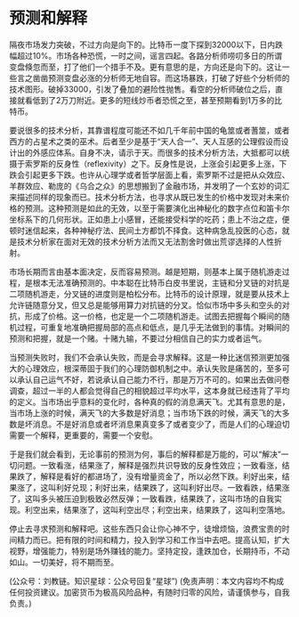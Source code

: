 # 预测和解释

隔夜市场发力突破，不过方向是向下的。比特币一度下探到32000以下，日内跌幅超过10%。市场各种恐慌，一时之间，谣言四起。各路分析师唠叨多日的所谓变盘倏忽而至，打了他们一个措手不及。更有意思的是，方向还是向下的。这让一些言之凿凿预测变盘必涨的分析师无地自容。而这场暴跌，打破了好些个分析师的技术图形。破掉33000，引发了叠加的避险性抛售。看空的分析师破位之后，直接就看低到了2万刀附近。更多的短线炒币者恐慌之至，甚至预期看到1万多的比特币。

要说很多的技术分析，其靠谱程度可能还不如几千年前中国的龟筮或者蓍筮，或者西方的占星术之类的巫术。后者至少是基于“天人合一”、天人互感的公理假设而设计出的外感应体系。自身不决，请示于天。而很多的技术分析方法，大抵都可以统摄于索罗斯的反身性（reflexivity）之下。反身性是说，上涨会引起更多上涨，下跌会引起更多下跌。也许从心理学或者哲学层面上看，索罗斯不过是把从众效应、羊群效应、勒庞的《乌合之众》的思想搬到了金融市场，并发明了一个玄妙的词汇来描述同样的现象而已。技术分析方法，也寻求从既已发生的价格中发现对未来价格的预测。这种预测是如此的无效，以至于需要演化出神秘化的数字点位和笛卡尔坐标系下的几何形状。正如患上小感冒，还能接受科学的吃药；患上不治之症，便顿时迷信起来，各种神秘疗法、民间土方都饥不择食。这种病急乱投医的心态，就是技术分析家在面对无效的技术分析方法而又无法割舍时做出荒谬选择的人性折射。

市场长期而言由基本面决定，反而容易预测。越是短期，则基本上属于随机游走过程，是根本无法准确预测的。中本聪在比特币白皮书里说，主链和分叉链的对抗是二项随机游走，分叉链的进度则是柏松分布。比特币的设计原理，就是要从技术上允许链随意分叉，但又总是能够用算力对抗链的分叉。恰似市场中多头和空头的对抗，形成了价格。这一价格，也定是一个二项随机游走。试图去把握每个瞬间的随机过程，可重复地准确把握局部的高点和低点，是几乎无法做到的事情。对瞬间的预测和把握，就是一个赌。十赌九输，不要过分相信自己的实力或者运气。

当预测失败时，我们不会承认失败，而是会寻求解释。这是一种比迷信预测更加强大的心理效应，根深蒂固于我们的心理防御机制之中。承认失败是痛苦的，至多可以承认自己运气不好，若说承认自己能力不行，那是万万不可的。如果出去做问卷调查，超过一半的人都会觉得自己的相貌超过平均水平，这本身就已经违背了平均的定义。当市场出乎意料的变化时，各种真的假的消息满天飞。尤其有意思的是，当市场上涨的时候，满天飞的大多数是好消息；当市场下跌的时候，满天飞的大多数是坏消息。不是好消息或者坏消息果真变多了或者变少了，而是人们的心理迫切需要一个解释，更重要的，需要一个安慰。

于是我们就会看到，无论事前的预测为何，事后的解释都是万能的，可以“解决”一切问题。一致看涨，结果涨了，解释是强烈共识导致的反身性效应；一致看涨，结果跌了，解释是看好的都进场了，没有增量资金了，所以必然下跌。利好出来，结果涨了，这叫利好兑现；利好出来，结果跌了，这叫利好出尽。一致看跌，结果涨了，这叫多头被压迫到极致必然反弹；一致看跌，结果跌了，这叫市场的自我实现。利空出来，结果涨了，这叫利空出尽；利空出来，结果跌了，这叫利空落地。

停止去寻求预测和解释吧。这些东西只会让你心神不宁，徒增烦恼，浪费宝贵的时间精力而已。把有限的时间和精力，投入到学习和工作当中去吧。提高认知，扩大视野，增强能力，特别是场外赚钱的能力。坚持定投，逢跌加仓，长期持币，不动如山。一切美好，将不期而至。

\(公众号：刘教链。知识星球：公众号回复“星球”\)  \(免责声明：本文内容均不构成任何投资建议。加密货币为极高风险品种，有随时归零的风险，请谨慎参与，自我负责。\)

